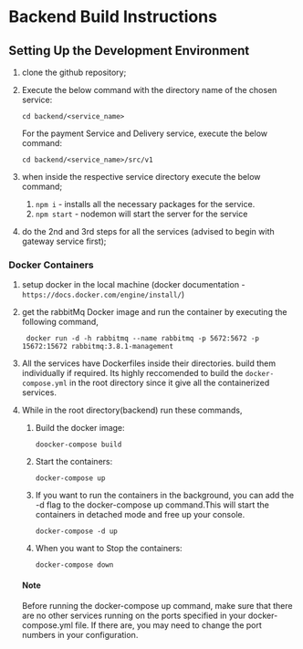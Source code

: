 # Backend Build Instructions

## Setting Up the Development Environment

1. clone the github repository;

2. Execute the below command with the directory name of the chosen service:
   ``` 
   cd backend/<service_name>
   ```

   For the payment Service and Delivery service, execute the below command:
   ```
   cd backend/<service_name>/src/v1
   ```

3. when inside the respective service directory execute the below command;

    1. `npm i` - installs all the necessary packages for the service.
    2. `npm start` - nodemon will start the server for the service

4. do the 2nd and 3rd steps for all the services (advised to begin with gateway service first);

### Docker Containers

1. setup docker in the local machine (docker documentation - `https://docs.docker.com/engine/install/`)

2. get the rabbitMq Docker image and run the container by executing the following command,
   ```
    docker run -d -h rabbitmq --name rabbitmq -p 5672:5672 -p 15672:15672 rabbitmq:3.8.1-management
   ```

4. All the services have Dockerfiles inside their directories. build them individually if required. Its highly reccomended to build the `docker-compose.yml` in the root directory since it give all the containerized services.

5. While in the root directory(backend) run these commands,

    1. Build the docker image:
       ```
       doocker-compose build
       ```
    3. Start the containers:
       ```
       docker-compose up
       ```
    5. If you want to run the containers in the background, you can add the -d flag to the docker-compose up command.This will start the containers in detached mode and free up your console.
       ```
       docker-compose -d up
       ```
    7. When you want to Stop the containers:
       ```
       docker-compose down
       ```

    #### Note

    Before running the docker-compose up command, make sure that there are no other services running on the ports specified in your docker-compose.yml file. If there are, you may need to change the port numbers in your configuration.


